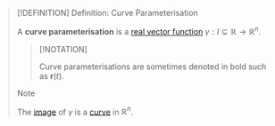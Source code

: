 >[!DEFINITION] Definition: Curve Parameterisation
>
>A **curve parameterisation** is a [real vector function](../Real%20Vector%20Functions/Real%20Vector%20Function.md) $\gamma: I \subseteq \mathbb{R} \to \mathbb{R}^n$.
>
>>[!NOTATION]
>>
>>Curve parameterisations are sometimes denoted in bold such as $\mathbf{r}(t)$.
>>
>
>>[!NOTE]
>>
>>The [image](../../Functions/Function.md) of $\gamma$ is a [curve](../../../Topology/Curves/Curve.md) in $\mathbb{R}^n$.
>>
>